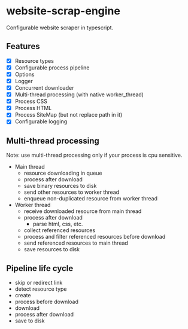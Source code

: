 # website-scrap-engine
Configurable website scraper in typescript.

## Features
- [x] Resource types
- [x] Configurable process pipeline
- [x] Options
- [x] Logger
- [x] Concurrent downloader
- [x] Multi-thread processing (with native worker_thread)
- [x] Process CSS
- [x] Process HTML
- [x] Process SiteMap (but not replace path in it)
- [x] Configurable logging

## Multi-thread processing
Note: use multi-thread processing
only if your process is cpu sensitive.

* Main thread
    * resource downloading in queue
    * process after download
    * save binary resources to disk
    * send other resources to worker thread
    * enqueue non-duplicated resource from worker thread
* Worker thread
    * receive downloaded resource from main thread
    * process after download
        * parse html, css, etc.
    * collect referenced resources
    * process and filter referenced resources before download
    * send referenced resources to main thread
    * save resources to disk

## Pipeline life cycle
* skip or redirect link
* detect resource type
* create
* process before download
* download
* process after download
* save to disk

